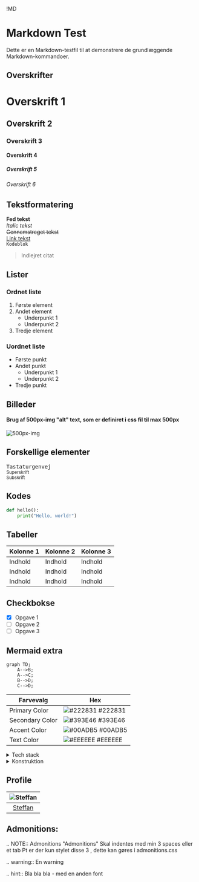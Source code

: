 !MD
# Markdown Test

Dette er en Markdown-testfil til at demonstrere de grundlæggende Markdown-kommandoer.

## Overskrifter

# Overskrift 1
## Overskrift 2
### Overskrift 3
#### Overskrift 4
##### Overskrift 5
###### Overskrift 6

## Tekstformatering

**Fed tekst**  
*Italic tekst*  
~~Gennemstreget tekst~~  
[Link tekst](https://www.example.com)  
`Kodeblok`  
> Indlejret citat

## Lister

### Ordnet liste

1. Første element
2. Andet element
   - Underpunkt 1
   - Underpunkt 2
3. Tredje element

### Uordnet liste

- Første punkt
- Andet punkt
  - Underpunkt 1
  - Underpunkt 2
- Tredje punkt

## Billeder

#### Brug af 500px-img "alt" text, som er definiret i css fil til max 500px
![500px-img](https://bryanavery.co.uk/wp-content/uploads/2020/01/API-Gateway.png)



## Forskellige elementer

<kbd>Tastaturgenvej</kbd>  
<sup>Superskrift</sup>  
<sub>Subskrift</sub>  


## Kodes

```python
def hello():
    print("Hello, world!")
```


## Tabeller

| Kolonne 1 | Kolonne 2 | Kolonne 3 |
|-----------|-----------|-----------|
| Indhold   | Indhold   | Indhold   |
| Indhold   | Indhold   | Indhold   |
| Indhold   | Indhold   | Indhold   |

## Checkbokse

- [x] Opgave 1
- [ ] Opgave 2
- [ ] Opgave 3

## Mermaid extra

```mermaid
graph TD;
    A-->B;
    A-->C;
    B-->D;
    C-->D;
```


| Farvevalg         | Hex                                                                |
| ----------------- | ------------------------------------------------------------------ |
| Primary Color | ![#222831](https://via.placeholder.com/10/222831?text=+) #222831 |
| Secondary Color | ![#393E46](https://via.placeholder.com/10/393E46?text=+) #393E46 |
| Accent Color | ![#00ADB5](https://via.placeholder.com/10/00ADB5?text=+) #00ADB5 |
| Text Color | ![#EEEEEE](https://via.placeholder.com/10/EEEEEE?text=+) #EEEEEE |

  
</details>

<details>
<summary>Tech stack</summary>
  <p>Hej hej ja hej hej HSS hej</p>
  

</details>

<details>
<summary>Konstruktion</summary>
  <p>Hej hej ja hej hej HSS hej</p>
</details>

##  Profile 

| ![Steffan](https://contrib.rocks/image?repo=Louis3797/awesome-readme-template) |
| :---: |
| [Steffan](https://github.com/zteffano) |


## Admonitions:

.. NOTE:: Admonitions
   "Admonitions"  Skal indentes med min 3 spaces eller et tab 
   Pt er der kun stylet disse 3 , dette kan gøres i admonitions.css


.. warning::
   En warning 



.. hint:: 
   Bla bla bla - med en anden font

